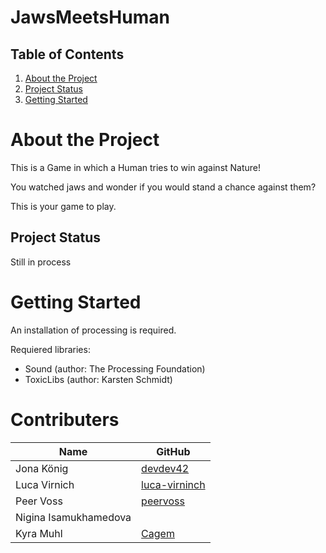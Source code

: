 # JawsMeetsHuman

## Table of Contents

1. [About the Project](#about-the-project)
1. [Project Status](#project-status)
1. [Getting Started](#getting-started)

# About the Project

This is a Game in which a Human tries to win against Nature!

You watched jaws and wonder if you would stand a chance against them?

This is your game to play.

## Project Status

Still in process

# Getting Started

An installation of processing is required.

Requiered libraries:

-   Sound (author: The Processing Foundation)
-   ToxicLibs (author: Karsten Schmidt)

# Contributers

| Name                  | GitHub                                            |
| --------------------- | ------------------------------------------------- |
| Jona König            | [devdev42](https://github.com/devdev42)           |
| Luca Virnich          | [luca-virninch](https://github.com/luca-virninch) |
| Peer Voss             | [peervoss](https://github.com/peervoss)           |
| Nigina Isamukhamedova |                                                   |
| Kyra Muhl             | [Cagem](https://github.com/Cagem)                 |
